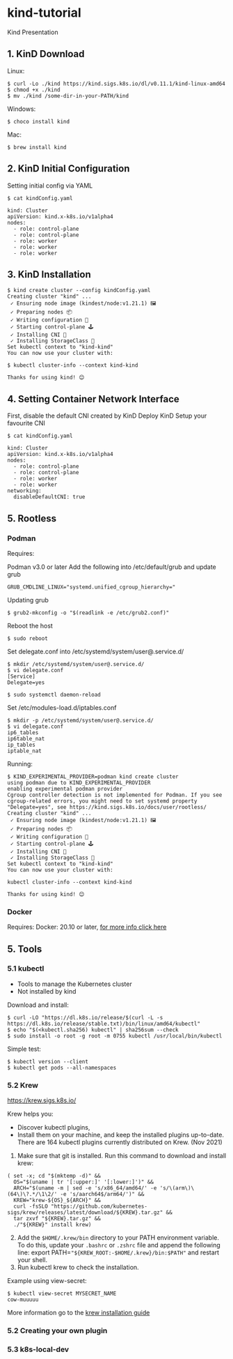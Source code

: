 # kind-tutorial
Kind Presentation


## 1. KinD Download

Linux:
```
$ curl -Lo ./kind https://kind.sigs.k8s.io/dl/v0.11.1/kind-linux-amd64
$ chmod +x ./kind
$ mv ./kind /some-dir-in-your-PATH/kind
```

Windows:
```
$ choco install kind
```

Mac:
```
$ brew install kind
```

## 2. KinD Initial Configuration

Setting initial config via YAML
```
$ cat kindConfig.yaml

kind: Cluster
apiVersion: kind.x-k8s.io/v1alpha4
nodes:
  - role: control-plane
  - role: control-plane
  - role: worker
  - role: worker
  - role: worker
```

## 3. KinD Installation
```
$ kind create cluster --config kindConfig.yaml
Creating cluster "kind" ...
 ✓ Ensuring node image (kindest/node:v1.21.1) 🖼 
 ✓ Preparing nodes 📦  
 ✓ Writing configuration 📜 
 ✓ Starting control-plane 🕹️ 
 ✓ Installing CNI 🔌 
 ✓ Installing StorageClass 💾 
Set kubectl context to "kind-kind"
You can now use your cluster with:

$ kubectl cluster-info --context kind-kind

Thanks for using kind! 😊
```

## 4. Setting Container Network Interface
First, disable the default CNI created by KinD
Deploy KinD
Setup your favourite CNI

```
$ cat kindConfig.yaml

kind: Cluster
apiVersion: kind.x-k8s.io/v1alpha4
nodes:
  - role: control-plane
  - role: control-plane
  - role: worker
  - role: worker
networking:
  disableDefaultCNI: true
```

## 5. Rootless

### Podman
Requires:

Podman v3.0 or later
Add the following into /etc/default/grub and update grub
```
GRUB_CMDLINE_LINUX="systemd.unified_cgroup_hierarchy="
````

Updating grub
```
$ grub2-mkconfig -o "$(readlink -e /etc/grub2.conf)"
```

Reboot the host
```
$ sudo reboot
```

Set delegate.conf into /etc/systemd/system/user@.service.d/
```
$ mkdir /etc/systemd/system/user@.service.d/
$ vi delegate.conf
[Service]
Delegate=yes

$ sudo systemctl daemon-reload
```


Set /etc/modules-load.d/iptables.conf
```
$ mkdir -p /etc/systemd/system/user@.service.d/
$ vi delegate.conf
ip6_tables
ip6table_nat
ip_tables
iptable_nat
```


Running:
```
$ KIND_EXPERIMENTAL_PROVIDER=podman kind create cluster
using podman due to KIND_EXPERIMENTAL_PROVIDER
enabling experimental podman provider
Cgroup controller detection is not implemented for Podman. If you see cgroup-related errors, you might need to set systemd property "Delegate=yes", see https://kind.sigs.k8s.io/docs/user/rootless/
Creating cluster "kind" ...
 ✓ Ensuring node image (kindest/node:v1.21.1) 🖼 
 ✓ Preparing nodes 📦  
 ✓ Writing configuration 📜 
 ✓ Starting control-plane 🕹️ 
 ✓ Installing CNI 🔌 
 ✓ Installing StorageClass 💾 
Set kubectl context to "kind-kind"
You can now use your cluster with:

kubectl cluster-info --context kind-kind

Thanks for using kind! 😊
```

### Docker
Requires: Docker: 20.10 or later, [for more info click here](https://kind.sigs.k8s.io/docs/user/rootless)

## 5. Tools
### 5.1 kubectl
- Tools to manage the Kubernetes cluster
- Not installed by kind

Download and install:
```
$ curl -LO "https://dl.k8s.io/release/$(curl -L -s https://dl.k8s.io/release/stable.txt)/bin/linux/amd64/kubectl"
$ echo "$(<kubectl.sha256) kubectl" | sha256sum --check
$ sudo install -o root -g root -m 0755 kubectl /usr/local/bin/kubectl
```

Simple test:
```
$ kubectl version --client
$ kubectl get pods --all-namespaces
```

### 5.2 Krew
https://krew.sigs.k8s.io/

Krew helps you:
- Discover kubectl plugins,
- Install them on your machine, and keep the installed plugins up-to-date.
There are 164 kubectl plugins currently distributed on Krew. (Nov 2021)

1. Make sure that git is installed.
Run this command to download and install krew:

```
( set -x; cd "$(mktemp -d)" &&
  OS="$(uname | tr '[:upper:]' '[:lower:]')" &&
  ARCH="$(uname -m | sed -e 's/x86_64/amd64/' -e 's/\(arm\)\(64\)\?.*/\1\2/' -e 's/aarch64$/arm64/')" &&
  KREW="krew-${OS}_${ARCH}" &&
  curl -fsSLO "https://github.com/kubernetes-sigs/krew/releases/latest/download/${KREW}.tar.gz" &&
  tar zxvf "${KREW}.tar.gz" &&
  ./"${KREW}" install krew)
```

2. Add the `$HOME/.krew/bin` directory to your PATH environment variable. To do this, update your `.bashrc` or `.zshrc` file and append the following line:
export PATH=`"${KREW_ROOT:-$HOME/.krew}/bin:$PATH"` and restart your shell.
3. Run kubectl krew to check the installation.

Example using view-secret:
```
$ kubectl view-secret MYSECRET_NAME
cow-muuuuu
```

More information go to the [krew installation guide](https://krew.sigs.k8s.io/docs/user-guide/setup/install/)


### 5.2 Creating your own plugin

### 5.3 k8s-local-dev
